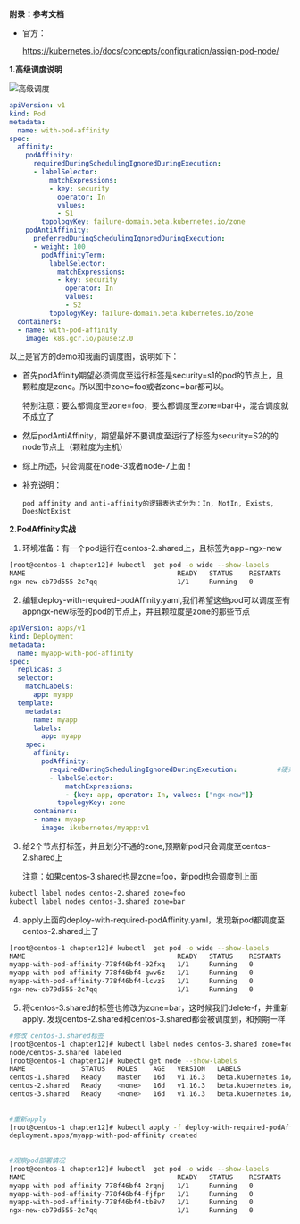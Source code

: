**附录：参考文档**

* 官方：

    https://kubernetes.io/docs/concepts/configuration/assign-pod-node/
    
**1.高级调度说明**

![高级调度](https://github-aaron89.oss-cn-beijing.aliyuncs.com/Kubernetes/podaffinity.png)


```yaml
apiVersion: v1
kind: Pod
metadata:
  name: with-pod-affinity
spec:
  affinity:
    podAffinity:
      requiredDuringSchedulingIgnoredDuringExecution:
      - labelSelector:
          matchExpressions:
          - key: security
            operator: In
            values:
            - S1
        topologyKey: failure-domain.beta.kubernetes.io/zone
    podAntiAffinity:
      preferredDuringSchedulingIgnoredDuringExecution:
      - weight: 100
        podAffinityTerm:
          labelSelector:
            matchExpressions:
            - key: security
              operator: In
              values:
              - S2
          topologyKey: failure-domain.beta.kubernetes.io/zone
  containers:
  - name: with-pod-affinity
    image: k8s.gcr.io/pause:2.0
```

以上是官方的demo和我画的调度图，说明如下：

- 首先podAffinity期望必须调度至运行标签是security=s1的pod的节点上，且颗粒度是zone。所以图中zone=foo或者zone=bar都可以。
    
    特别注意：要么都调度至zone=foo，要么都调度至zone=bar中，混合调度就不成立了
    
- 然后podAntiAffinity，期望最好不要调度至运行了标签为security=S2的的node节点上（颗粒度为主机）

- 综上所述，只会调度在node-3或者node-7上面！

- 补充说明：
  ```text
  pod affinity and anti-affinity的逻辑表达式分为：In, NotIn, Exists, DoesNotExist
    ```

**2.PodAffinity实战**


1) 环境准备：有一个pod运行在centos-2.shared上，且标签为app=ngx-new
```bash
[root@centos-1 chapter12]# kubectl  get pod -o wide --show-labels
NAME                                      READY   STATUS    RESTARTS   AGE     IP           NODE              NOMINATED NODE   READINESS GATES   LABELS
ngx-new-cb79d555-2c7qq                    1/1     Running   0          44h     10.244.1.7   centos-2.shared   <none>           <none>            app=ngx-new,pod-template-hash=cb79d555
```

2) 编辑deploy-with-required-podAffinity.yaml,我们希望这些pod可以调度至有app<in>ngx-new标签的pod的节点上，并且颗粒度是zone的那些节点
```yaml
apiVersion: apps/v1
kind: Deployment
metadata:
  name: myapp-with-pod-affinity
spec:
  replicas: 3
  selector:
    matchLabels:
      app: myapp
  template:
    metadata:
      name: myapp
      labels:
        app: myapp
    spec:
      affinity:
        podAffinity:
          requiredDuringSchedulingIgnoredDuringExecution:          #硬亲和，表示希望调度到有app<in>ngx-new标签的pod的节点上，并且颗粒度是zone
          - labelSelector:
              matchExpressions:
              - {key: app, operator: In, values: ["ngx-new"]}
            topologyKey: zone
      containers:
      - name: myapp
        image: ikubernetes/myapp:v1
```

3) 给2个节点打标签，并且划分不通的zone,预期新pod只会调度至centos-2.shared上

    注意：如果centos-3.shared也是zone=foo，新pod也会调度到上面
```bash
kubectl label nodes centos-2.shared zone=foo
kubectl label nodes centos-3.shared zone=bar
```

4) apply上面的deploy-with-required-podAffinity.yaml，发现新pod都调度至centos-2.shared上了
```bash
[root@centos-1 chapter12]# kubectl  get pod -o wide --show-labels
NAME                                      READY   STATUS    RESTARTS   AGE   IP           NODE              NOMINATED NODE   READINESS GATES   LABELS
myapp-with-pod-affinity-778f46bf4-92fxq   1/1     Running   0          16m   10.244.1.2   centos-2.shared   <none>           <none>            app=myapp,pod-template-hash=778f46bf4
myapp-with-pod-affinity-778f46bf4-gwv6z   1/1     Running   0          16m   10.244.1.3   centos-2.shared   <none>           <none>            app=myapp,pod-template-hash=778f46bf4
myapp-with-pod-affinity-778f46bf4-lcvz5   1/1     Running   0          16m   10.244.1.4   centos-2.shared   <none>           <none>            app=myapp,pod-template-hash=778f46bf4
ngx-new-cb79d555-2c7qq                    1/1     Running   0          44h   10.244.1.7   centos-2.shared   <none>           <none>            app=ngx-new,pod-template-hash=cb79d555
```

5) 将centos-3.shared的标签也修改为zone=bar，这时候我们delete-f，并重新apply.
发现centos-2.shared和centos-3.shared都会被调度到，和预期一样
```bash
#修改 centos-3.shared标签
[root@centos-1 chapter12]# kubectl label nodes centos-3.shared zone=foo   --overwrite
node/centos-3.shared labeled
[root@centos-1 chapter12]# kubectl get node --show-labels
NAME              STATUS   ROLES    AGE   VERSION   LABELS
centos-1.shared   Ready    master   16d   v1.16.3   beta.kubernetes.io/arch=amd64,beta.kubernetes.io/os=linux,kubernetes.io/arch=amd64,kubernetes.io/hostname=centos-1.shared,kubernetes.io/os=linux,node-role.kubernetes.io/master=
centos-2.shared   Ready    <none>   16d   v1.16.3   beta.kubernetes.io/arch=amd64,beta.kubernetes.io/os=linux,kubernetes.io/arch=amd64,kubernetes.io/hostname=centos-2.shared,kubernetes.io/os=linux,zone=foo
centos-3.shared   Ready    <none>   16d   v1.16.3   beta.kubernetes.io/arch=amd64,beta.kubernetes.io/os=linux,kubernetes.io/arch=amd64,kubernetes.io/hostname=centos-3.shared,kubernetes.io/os=linux,zone=foo
    
        
#重新apply
[root@centos-1 chapter12]# kubectl apply -f deploy-with-required-podAffinity.yaml 
deployment.apps/myapp-with-pod-affinity created
    
        
#观察pod部署情况       
[root@centos-1 chapter12]# kubectl  get pod -o wide --show-labels
NAME                                      READY   STATUS    RESTARTS   AGE   IP           NODE              NOMINATED NODE   READINESS GATES   LABELS
myapp-with-pod-affinity-778f46bf4-2rqnj   1/1     Running   0          34s   10.244.2.8   centos-3.shared   <none>           <none>            app=myapp,pod-template-hash=778f46bf4
myapp-with-pod-affinity-778f46bf4-fjfpr   1/1     Running   0          34s   10.244.2.7   centos-3.shared   <none>           <none>            app=myapp,pod-template-hash=778f46bf4
myapp-with-pod-affinity-778f46bf4-tb8v7   1/1     Running   0          34s   10.244.1.5   centos-2.shared   <none>           <none>            app=myapp,pod-template-hash=778f46bf4
ngx-new-cb79d555-2c7qq                    1/1     Running   0          44h   10.244.1.7   centos-2.shared   <none>           <none>            app=ngx-new,pod-template-hash=cb79d555
```
